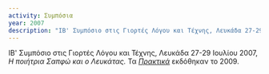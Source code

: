 ```yaml
---
activity: Συμπόσια
year: 2007
description: "ΙΒ' Συμπόσιο στις Γιορτές Λόγου και Τέχνης, Λευκάδα 27-29 Ιουλίου 2007, *Η ποιήτρια Σαπφώ και ο Λευκάτας.* Τα [*Πρακτικά*](/publications/praktika_symposiwn/praktika_symposiou_12.html) εκδόθηκαν το 2009."
---
```


ΙΒ' Συμπόσιο στις Γιορτές Λόγου και Τέχνης, Λευκάδα 27-29 Ιουλίου 2007, *Η ποιήτρια Σαπφώ και ο Λευκάτας.* Τα [*Πρακτικά*](/publications/praktika_symposiwn/praktika_symposiou_12.html) εκδόθηκαν το 2009.
